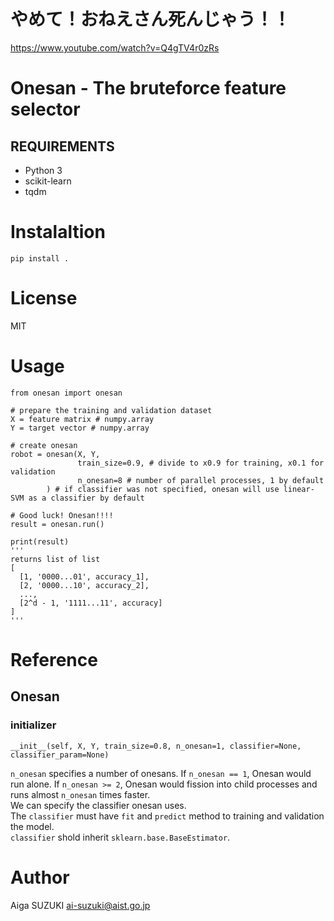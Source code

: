 # やめて！おねえさん死んじゃう！！

<https://www.youtube.com/watch?v=Q4gTV4r0zRs>

# Onesan - The bruteforce feature selector

## REQUIREMENTS

- Python 3
- scikit-learn
- tqdm

# Instalaltion

`pip install .`

# License

MIT

# Usage

```
from onesan import onesan

# prepare the training and validation dataset
X = feature matrix # numpy.array
Y = target vector # numpy.array

# create onesan
robot = onesan(X, Y,
               train_size=0.9, # divide to x0.9 for training, x0.1 for validation
               n_onesan=8 # number of parallel processes, 1 by default
        ) # if classifier was not specified, onesan will use linear-SVM as a classifier by default

# Good luck! Onesan!!!!
result = onesan.run()

print(result)
'''
returns list of list
[
  [1, '0000...01', accuracy_1],
  [2, '0000...10', accuracy_2],
  ...,
  [2^d - 1, '1111...11', accuracy]
]
'''
```

# Reference
## Onesan

### initializer
`__init__(self, X, Y, train_size=0.8, n_onesan=1, classifier=None, classifier_param=None)`  

`n_onesan` specifies a number of onesans.  If `n_onesan == 1`, Onesan would run alone.
If `n_onesan >= 2`, Onesan would fission into child processes and runs almost `n_onesan` times faster.  
We can specify the classifier onesan uses.  
The `classifier` must have `fit` and `predict` method to training and validation
the model.  
`classifier` shold inherit `sklearn.base.BaseEstimator`.  

# Author

Aiga SUZUKI <ai-suzuki@aist.go.jp>
